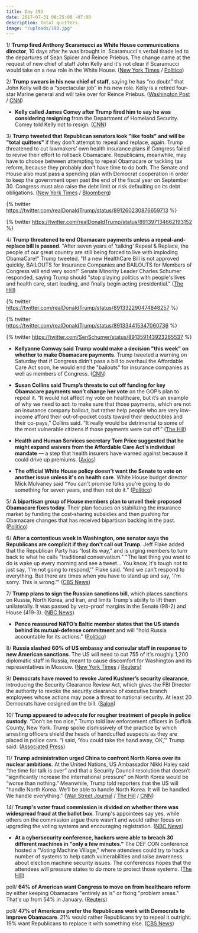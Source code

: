 ```yaml
---
title: Day 193
date: 2017-07-31 08:25:00 -07:00
description: Total quitters.
image: "/uploads/193.jpg"
---
```


1/ **Trump fired Anthony Scaramucci as White House communications director**, 10 days after he was brought in. Scaramucci's verbal tirade led to the departures of Sean Spicer and Reince Priebus. The change came at the request of new chief of staff John Kelly and it's not clear if Scaramucci would take on a new role in the White House. ([New York Times](https://www.nytimes.com/2017/07/31/us/politics/anthony-scaramucci-white-house.html) / [Politico](http://www.politico.com/story/2017/07/31/trump-ousts-scaramucci-as-communications-director-241172))

2/ **Trump swears in his new chief of staff**, saying he has “no doubt” that John Kelly will do a “spectacular job” in his new role. Kelly is a retired four-star Marine general and will take over for Reince Priebus. ([Washington Post](https://www.washingtonpost.com/news/post-politics/wp/2017/07/31/trump-swears-in-kelly-as-new-chief-of-staff-promising-a-spectacular-job/) / [CNN](http://www.cnn.com/2017/07/31/politics/john-kelly-chief-of-staff/index.html))

* **Kelly called James Comey after Trump fired him to say he was considering resigning** from the Department of Homeland Security. Comey told Kelly not to resign. ([CNN](http://www.cnn.com/2017/07/31/politics/kelly-comey-phone-call-angry/index.html))

3/ **Trump tweeted that Republican senators look "like fools" and will be "total quitters"** if they don't attempt to repeal and replace, again. Trump threatened to cut lawmakers’ own health insurance plans if Congress failed to revive their effort to rollback Obamacare. Republicans, meanwhile, may have to choose between attempting to repeal Obamacare or tackling tax reform, because they probably don't have time to do both. The Senate and House also must pass a spending plan with Democrat cooperation in order to keep the government open past the end of the fiscal year on September 30. Congress must also raise the debt limit or risk defaulting on its debt obligations. ([New York Times](https://www.nytimes.com/2017/07/29/us/politics/trump-urges-end-of-filibuster-to-pass-health-bill-which-failed-without-it.html) / [Bloomberg](https://www.bloomberg.com/news/articles/2017-07-31/republicans-face-tough-choice-repeal-obamacare-or-cut-taxes))

{% twitter https://twitter.com/realDonaldTrump/status/891260230876659713 %}

{% twitter https://twitter.com/realDonaldTrump/status/891397134662193152 %}

4/ **Trump threatened to end Obamacare payments unless a repeal-and-replace bill is passed**. "After seven years of 'talking' Repeal & Replace, the people of our great country are still being forced to live with imploding ObamaCare!" Trump tweeted. "If a new HealthCare Bill is not approved quickly, BAILOUTS for Insurance Companies and BAILOUTS for Members of Congress will end very soon!" Senate Minority Leader Charles Schumer responded, saying Trump should "stop playing politics with people's lives and health care, start leading, and finally begin acting presidential." ([The Hill](http://thehill.com/homenews/administration/344463-trump-threatens-to-end-csr-payments-if-healthcare-reform-isnt-passed))

{% twitter https://twitter.com/realDonaldTrump/status/891332290474848257 %}

{% twitter https://twitter.com/realDonaldTrump/status/891334415347060736 %}

{% twitter https://twitter.com/SenSchumer/status/891359143923265537 %}

* **Kellyanne Conway said Trump would make a decision "this week" on whether to make Obamacare payments**. Trump tweeted a warning on Saturday that if Congress didn't pass a bill to overhaul the Affordable Care Act soon, he would end the "bailouts" for insurance companies as well as members of Congress. ([CNN](http://www.cnn.com/2017/07/30/politics/kellyanne-conway-tom-price-obamacare/index.html))

* **Susan Collins said Trump’s threats to cut off funding for key Obamacare payments won’t change her vote** on the GOP’s plan to repeal it. “It would not affect my vote on healthcare, but it’s an example of why we need to act: to make sure that those payments, which are not an insurance company bailout, but rather help people who are very low-income afford their out-of-pocket costs toward their deductibles and their co-pays,” Collins said. “It really would be detrimental to some of the most vulnerable citizens if those payments were cut off.” ([The Hill](http://thehill.com/homenews/senate/344549-collins-trumps-threat-to-end-obamacare-payments-wont-change-my-vote))

* **Health and Human Services secretary Tom Price suggested that he might expand waivers from the Affordable Care Act's individual mandate** — a step that health insurers have warned against because it could drive up premiums. ([Axios](https://www.axios.com/price-hints-hhs-might-weaken-individual-mandate-2467240678.html))

* **The official White House policy doesn't want the Senate to vote on another issue unless it's on health care**. White House budget director Mick Mulvaney said “You can't promise folks you're going to do something for seven years, and then not do it.” ([Politico](http://www.politico.com/story/2017/07/30/senate-obamacare-repeal-mulvaney-241141))

5/ **A bipartisan group of House members plan to unveil their proposed Obamacare fixes today**. Their plan focuses on stabilizing the insurance market by funding the cost-sharing subsidies and then pushing for Obamacare changes that has received bipartisan backing in the past. ([Politico](http://www.politico.com/story/2017/07/30/obamacare-health-care-stabilization-241151))

6/ **After a contentious week in Washington, one senator says the Republicans are complicit if they don't call out Trump.** Jeff Flake added that the Republican Party has "lost its way," and is urging members to turn back to what he calls "traditional conservatism." "The last thing you want to do is wake up every morning and see a tweet... You know, it's tough not to just say, 'I'm not going to respond,'" Flake said. "And we can't respond to everything. But there are times when you have to stand up and say, 'I'm sorry. This is wrong.'" ([CBS News](http://www.cbsnews.com/news/senator-jeff-flake-republican-party-lost-its-way/))

7/ **Trump plans to sign the Russian sanctions bill**, which places sanctions on Russia, North Korea, and Iran, and limits Trump's ability to lift them unilaterally. It was passed by veto-proof margins in the Senate (98-2) and House (419-3). ([NBC News](http://www.nbcnews.com/politics/politics-news/trump-sign-bill-imposing-new-sanctions-russia-white-house-says-n787706))

* **Pence reassured NATO’s Baltic member states that the US stands behind its mutual-defense commitment** and will "hold Russia accountable for its actions." ([Politico](http://www.politico.com/story/2017/07/31/mike-pence-russia-estonia-visit-241160))

8/ **Russia slashed 60% of US embassy and consular staff in response to new American sanctions**. The US will need to cut 755 of it's roughly 1,200 diplomatic staff in Russia, meant to cause discomfort for Washington and its representatives in Moscow. ([New York Times](https://www.nytimes.com/2017/07/30/world/europe/russia-sanctions-us-diplomats-expelled.html) / [Reuters](https://www.reuters.com/article/us-usa-trump-russia-retaliation-putin-idUSKBN1AF0S5))

9/ **Democrats have moved to revoke Jared Kushner’s security clearance**, introducing the Security Clearance Review Act, which gives the FBI Director the authority to revoke the security clearance of executive branch employees whose actions may pose a threat to national security. At least 20 Democrats have cosigned on the bill. ([Salon](http://www.salon.com/2017/07/28/democrats-move-to-revoke-jared-kushners-security-clearance/))

10/ **Trump appeared to advocate for rougher treatment of people in police custody**. “Don’t be too nice,” Trump told law enforcement officers in Suffolk County, New York. Trump spoke dismissively of the practice by which arresting officers shield the heads of handcuffed suspects as they are placed in police cars. “I said, ‘You could take the hand away, OK,’” Trump said. ([Associated Press](https://apnews.com/64169ad2576b4fc98ae8febc3554155d/Trump-appears-to-advocate-rough-police-treatment-of-suspects))

11/ **Trump administration urged China to confront North Korea over its nuclear ambitions**. At the United Nations, US Ambassador Nikki Haley said “the time for talk is over” and that a Security Council resolution that doesn’t “significantly increase the international pressure” on North Korea would be “worse than nothing.” Meanwhile, Trump told reporters that the US will "handle North Korea. We’ll be able to handle North Korea. It will be handled. We handle everything." ([Wall Street Journal](https://www.wsj.com/articles/u-s-presses-china-on-north-korea-threat-1501456976) / [The Hill](http://thehill.com/homenews/administration/344591-trump-well-handle-north-korea) / [CNN](http://www.cnn.com/2017/07/31/asia/north-korea-china-sanctions/index.html))

14/ **Trump's voter fraud commission is divided on whether there was widespread fraud at the ballot box**. Trump's appointees say yes, while others on the commission argue there wasn't and would rather focus on upgrading the voting systems and encouraging registration. ([NBC News](http://www.nbcnews.com/politics/white-house/trump-vote-fraud-commission-hopelessly-divided-n785461))

* **At a cybersecurity conference, hackers were able to breach 30 different machines in "only a few minutes."** The DEF CON conference hosted a "Voting Machine Village," where attendees could try to hack a number of systems to help catch vulnerabilities and raise awareness about election machine security issues. The conferences hopes that the attendees will pressure states to do more to protect those systems. ([The Hill](http://thehill.com/policy/cybersecurity/344488-hackers-break-into-voting-machines-in-minutes-at-hacking-competition))

poll/ **64% of American want Congress to move on from healthcare reform** by either keeping Obamacare "entirely as is" or fixing "problem areas." That's up from 54% in January. ([Reuters](https://www.reuters.com/article/us-usa-healthcare-poll-idUSKBN1AE0RY))

poll/ **47% of Americans prefer the Republicans work with Democrats to improve Obamacare**. 21% would rather Republicans try to repeal it outright. 19% want Republicans to replace it with something else. ([CBS News](http://www.cbsnews.com/news/poll-americans-urge-bipartisanship-on-future-health-care-plans/))